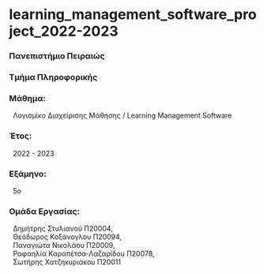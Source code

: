 # learning_management_software_project_2022-2023
<h3>Πανεπιστήμιο Πειραιώς</h3>

<h3>Τμήμα Πληροφορικής</h3>

<h3>Μάθημα:</h3>&nbsp;&nbsp;Λογισμίκο Διαχείρισης Μάθησης / Learning Management Software

<h3>Έτος:</h3>&nbsp;&nbsp;2022 - 2023

<h3>Εξάμηνο:</h3>&nbsp;&nbsp;5ο

<h3>Ομάδα Εργασίας:</h3>
&nbsp;&nbsp;Δημήτρης Στυλιανού Π20004,<br>
&nbsp;&nbsp;Θεόδωρος Κοξάνογλου Π20094,<br>
&nbsp;&nbsp;Παναγιώτα Νικολάου Π20009,<br>
&nbsp;&nbsp;Ραφαηλία Καραπέτσα-Λαζαρίδου Π20078,<br>
&nbsp;&nbsp;Σωτήρης Χατζηκυριάκου Π20011
